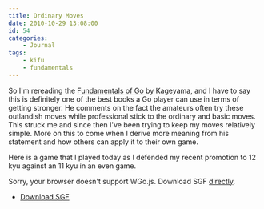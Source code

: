 ```yaml
---
title: Ordinary Moves
date: 2010-10-29 13:08:00
id: 54
categories:
	- Journal
tags:
	- kifu
	- fundamentals
---
```


So I'm rereading the <span style="text-decoration: underline;">Fundamentals of Go</span> by Kageyama, and I have to say this is definitely one of the best books a Go player can use in terms of getting stronger. He comments on the fact the amateurs often try these outlandish moves while professional stick to the ordinary and basic moves. This struck me and since then I've been trying to keep my moves relatively simple. More on this to come when I derive more meaning from his statement and how others can apply it to their own game.

Here is a game that I played today as I defended my recent promotion to 12 kyu against an 11 kyu in an even game.

<!--more-->

<article>
	<section data-wgo="/kifu/2010/2010.10.29-Ordinary-Moves.sgf" data-wgo-enablewheel="false" style="width: 100%">
	  <p>Sorry, your browser doesn't support WGo.js. Download SGF <a href="/kifu/2010/2010.10.29-Ordinary-Moves.sgf">directly</a>.</p>
	</section>
	<div><ul><li><a href="/kifu/2010/2010.10.29-Ordinary-Moves.sgf">Download SGF</a></li></ul></div>
</article>
